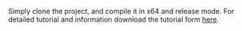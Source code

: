 Simply clone the project, and compile it in x64 and release mode.
For detailed tutorial and information download the tutorial form [here](https://exists4all.github.io/posts/simpepecrypter/).
